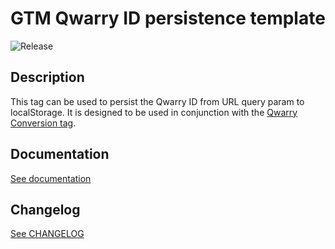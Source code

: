 # GTM Qwarry ID persistence template

![Release](https://img.shields.io/badge/Release-0.1.0-blue.svg)

## Description

This tag can be used to persist the Qwarry ID from URL query param to localStorage. It is designed to be used in conjunction with the [Qwarry Conversion tag](https://github.com/Qwarry/gtm-qwarry-conversion-template).

## Documentation

[See documentation](https://qwarry.github.io/gtm-qwarry-doc)

## Changelog

[See CHANGELOG](./CHANGELOG.md)